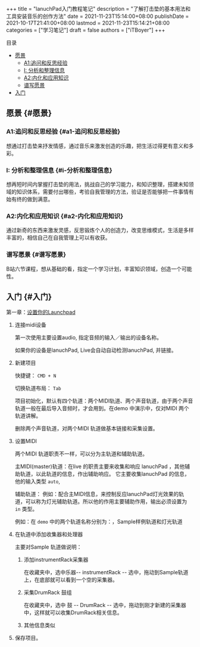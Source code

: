 +++
title = "lanuchPad入门教程笔记"
description = "了解打击垫的基本用法和工具安装音乐的创作方法"
date = 2021-11-23T15:14:00+08:00
publishDate = 2021-10-17T21:41:00+08:00
lastmod = 2021-11-23T15:14:21+08:00
categories = ["学习笔记"]
draft = false
authors = ["iTBoyer"]
+++

<div class="ox-hugo-toc toc">
<div></div>

<div class="heading">&#30446;&#24405;</div>

- [愿景](#愿景)
    - [A1:追问和反思经验](#a1-追问和反思经验)
    - [I: 分析和整理信息](#i-分析和整理信息)
    - [A2:内化和应用知识](#a2-内化和应用知识)
    - [谱写愿景](#谱写愿景)
- [入门](#入门)

</div>
<!--endtoc-->


## 愿景 {#愿景}


### A1:追问和反思经验 {#a1-追问和反思经验}

想通过打击垫来抒发情感，通过音乐来激发创造的乐趣，把生活过得更有意义和多彩。  


### I: 分析和整理信息 {#i-分析和整理信息}

想再短时间内掌握打击垫的用法，挑战自己的学习能力，和知识整理，搭建未知领域的知识体系，需要付出哪些，考验自我管理的方法，验证是否能够把一件事情有始有终的做到满意。  


### A2:内化和应用知识 {#a2-内化和应用知识}

通过新奇的东西来激发灵感，反思锻炼个人的创造力，改变思维模式，生活是多样丰富的，相信自己在自我管理上可以有收获。  


### 谱写愿景 {#谱写愿景}

B站六节课程，想从基础的看，指定一个学习计划，丰富知识领域，创造一个可能性。  


## 入门 {#入门}

第一章：[设置你的Launchpad](https://www.bilibili.com/video/BV1Qx411q7mS?from=search&seid=18246427785743950726&spm%5Fid%5Ffrom=333.337.0.0)  

1.  连接midi设备  
    
    第一次使用主要设置audio, 指定音频的输入／输出的设备名称。  
    
    如果你的设备是lanuchPad, Live会自动自动检测lanuchPad, 并链接。

2.  新建项目  
    
    快捷键： `CMD + N`  
    
    切换轨道布局： `Tab`  
    
    项目初始化，默认有四个轨道：两个MIDI轨道、两个声音轨道，由于两个声音轨道一般在最后导入音频时，才会用到。在demo 中演示中，仅对MIDI 两个轨道讲解。  
    
    删除两个声音轨道，对两个MIDI 轨道做基本链接和采集设置。

3.  设置MIDI  
    
    两个MIDI 轨道职责不一样，可以分为主轨道和辅助轨道。  
    
    主MIDI(master)轨道：在live 的职责主要来收集和响应 lanuchPad ，其他辅助轨道，以此轨道的信息，作出辅助响应。 它主要收集lanuchPad 的信息，他的输入类型 `auto`,  
    
    辅助轨道： 例如：配合主MIDI信息，来控制反应lanuchPad灯光效果的轨道，可以称为灯光辅助轨道。所以他的作用主要辅助作用，输出必须设置为 `in` 类型。  
    
    例如：在 `demo` 中的两个轨道名称分别为：，Sample样例轨道和灯光轨道

4.  在轨道中添加收集器和处理器  
    
    主要对Sample 轨道做说明：  
    
    1.  添加instrumentRack采集器  
        
        在收藏夹中，选中乐器-- instrumentRack -- 选中，拖动到Sample轨道上，在底部就可以看到一个空的采集器。
    
    2.  采集DrumRack 鼓组  
        
        在收藏夹中，选中 鼓 -- DrumRack -- 选中，拖动到刚才新建的采集器中，这样就可以收集DrumRack相关信息。
    
    3.  其他信息类似

5.  保存项目。
